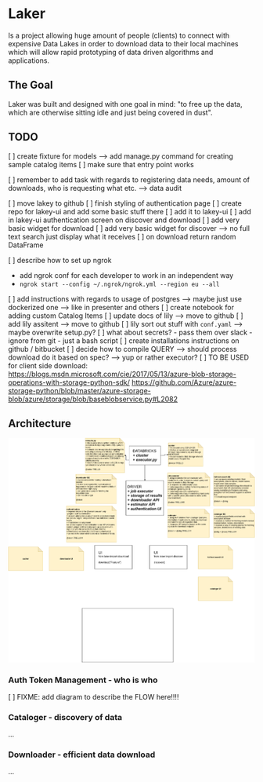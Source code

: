 
# Laker

Is a project allowing huge amount of people (clients) to connect with expensive Data Lakes in order to download data to their local machines which will allow rapid prototyping of data driven algorithms and applications.

## The Goal

Laker was built and designed with one goal in mind: "to free up the data, which are otherwise sitting idle and just being covered in dust".

## TODO

[ ] create fixture for models
    --> add manage.py command for creating sample catalog items
[ ] make sure that entry point works

[ ] remember to add task with regards to registering data needs, amount of downloads, who is requesting what etc.
    --> data audit

[ ] move lakey to github
[ ] finish styling of authentication page
[ ] create repo for lakey-ui and add some basic stuff there
[ ] add it to lakey-ui
[ ] add in lakey-ui authentication screen on discover and download
[ ] add very basic widget for download
[ ] add very basic widget for discover --> no full text search just display what it receives
[ ] on download return random DataFrame

[ ] describe how to set up ngrok
- add ngrok conf for each developer to work in an independent way
- `ngrok start --config ~/.ngrok/ngrok.yml --region eu --all`

[ ] add instructions with regards to usage of postgres --> maybe just use dockerized one --> like in presenter and others
[ ] create notebook for adding custom Catalog Items
[ ] update docs of lily --> move to github
[ ] add lily assitent --> move to github
[ ] lily sort out stuff with `conf.yaml` --> maybe overwrite setup.py?
[ ] what about secrets?
    - pass them over slack
    - ignore from git
    - just a bash script
[ ] create installations instructions on github / bitbucket
[ ] decide how to compile QUERY --> should process download do it based on spec? --> yup or rather executor?
[ ] TO BE USED for client side download:
    https://blogs.msdn.microsoft.com/cie/2017/05/13/azure-blob-storage-operations-with-storage-python-sdk/
    https://github.com/Azure/azure-storage-python/blob/master/azure-storage-blob/azure/storage/blob/baseblobservice.py#L2082

## Architecture

[![architecture](./assets/lakey-architecture.png)](https://www.draw.io/#G1zrMb3J6eeFVEmbUvT6ETs240ZzVe4eAy)

### Auth Token Management - who is who

[ ] FIXME: add diagram to describe the FLOW here!!!!


### Cataloger - discovery of data

...


### Downloader - efficient data download

...
